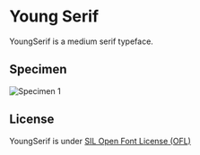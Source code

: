 Young Serif
=============

YoungSerif is a medium serif typeface.

## Specimen
![Specimen 1](https://raw.github.com/bsozoo/YoungSerif/master/sample1.jpeg)
## License
YoungSerif is under [SIL Open Font License (OFL)](http://scripts.sil.org/cms/scripts/page.php?site_id=nrsi&id=OFL "SIL Open Font License")
